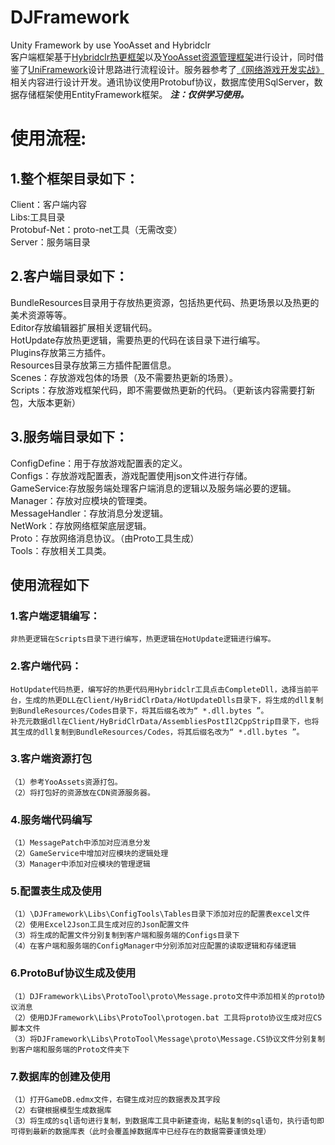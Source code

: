# DJFramework
Unity Framework by use YooAsset and Hybridclr  
客户端框架基于[Hybridclr热更框架](https://hybridclr.doc.code-philosophy.com/docs/intro)以及[YooAsset资源管理框架](https://www.yooasset.com/docs/Introduce)进行设计，同时借鉴了[UniFramework](https://github.com/gmhevinci/UniFramework)设计思路进行流程设计。服务器参考了[《网络游戏开发实战》](https://github.com/luopeiyu/unity_net_book)相关内容进行设计开发。通讯协议使用Protobuf协议，数据库使用SqlServer，数据存储框架使用EntityFramework框架。 ***注：仅供学习使用。***
# 使用流程:  
## 1.整个框架目录如下：  
  Client：客户端内容  
  Libs:工具目录  
  Protobuf-Net：proto-net工具（无需改变）  
  Server：服务端目录  
## 2.客户端目录如下：  
  BundleResources目录用于存放热更资源，包括热更代码、热更场景以及热更的美术资源等等。  
  Editor存放编辑器扩展相关逻辑代码。  
  HotUpdate存放热更逻辑，需要热更的代码在该目录下进行编写。  
  Plugins存放第三方插件。  
  Resources目录存放第三方插件配置信息。  
  Scenes：存放游戏包体的场景（及不需要热更新的场景）。  
  Scripts：存放游戏框架代码，即不需要做热更新的代码。（更新该内容需要打新包，大版本更新）  
## 3.服务端目录如下：  
  ConfigDefine：用于存放游戏配置表的定义。  
  Configs：存放游戏配置表，游戏配置使用json文件进行存储。  
  GameService:存放服务端处理客户端消息的逻辑以及服务端必要的逻辑。  
  Manager：存放对应模块的管理类。  
  MessageHandler：存放消息分发逻辑。  
  NetWork：存放网络框架底层逻辑。  
  Proto：存放网络消息协议。（由Proto工具生成）  
  Tools：存放相关工具类。  
## 使用流程如下
### 1.客户端逻辑编写：
    非热更逻辑在Scripts目录下进行编写，热更逻辑在HotUpdate逻辑进行编写。  
### 2.客户端代码：
    HotUpdate代码热更，编写好的热更代码用Hybridclr工具点击CompleteDll，选择当前平台，生成的热更DLL在Client/HyBridClrData/HotUpdateDlls目录下，将生成的dll复制到BundleResources/Codes目录下，将其后缀名改为“ *.dll.bytes ”。
    补充元数据dll在Client/HyBridClrData/AssembliesPostIl2CppStrip目录下，也将其生成的dll复制到BundleResources/Codes，将其后缀名改为“ *.dll.bytes ”。
### 3.客户端资源打包
    （1）参考YooAssets资源打包。
    （2）将打包好的资源放在CDN资源服务器。  
### 4.服务端代码编写
    （1）MessagePatch中添加对应消息分发  
    （2）GameService中增加对应模块的逻辑处理  
    （3）Manager中添加对应模块的管理逻辑  
### 5.配置表生成及使用
    （1）\DJFramework\Libs\ConfigTools\Tables目录下添加对应的配置表excel文件  
    （2）使用Excel2Json工具生成对应的Json配置文件  
    （3）将生成的配置文件分别复制到客户端和服务端的Configs目录下  
    （4）在客户端和服务端的ConfigManager中分别添加对应配置的读取逻辑和存储逻辑  
### 6.ProtoBuf协议生成及使用
    （1）DJFramework\Libs\ProtoTool\proto\Message.proto文件中添加相关的proto协议消息  
    （2）使用DJFramework\Libs\ProtoTool\protogen.bat 工具将proto协议生成对应CS脚本文件  
    （3）将DJFramework\Libs\ProtoTool\Message\proto\Message.CS协议文件分别复制到客户端和服务端的Proto文件夹下  
### 7.数据库的创建及使用
    （1）打开GameDB.edmx文件，右键生成对应的数据表及其字段  
    （2）右键根据模型生成数据库  
    （3）将生成的sql语句进行复制，到数据库工具中新建查询，粘贴复制的sql语句，执行语句即可得到最新的数据库表（此时会覆盖掉数据库中已经存在的数据需要谨慎处理）
